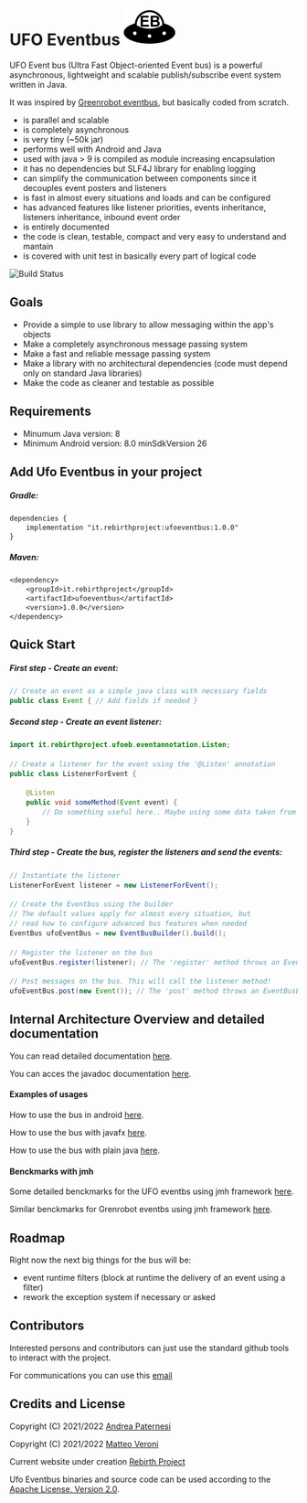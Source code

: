 # UFO Eventbus ![Ufo Eventbus Icon](documentation/UfoEventBus.png)
UFO Event bus (Ultra Fast Object-oriented Event bus) is a powerful asynchronous, lightweight and scalable publish/subscribe event 
system written in Java.

It was inspired by [Greenrobot eventbus](https://github.com/greenrobot/EventBus), but basically coded from scratch.

* is parallel and scalable
* is completely asynchronous
* is very tiny (~50k jar)
* performs well with Android and Java
* used with java > 9 is compiled as module increasing encapsulation
* it has no dependencies but SLF4J library for enabling logging 
* can simplify the communication between components since it decouples event posters and listeners
* is fast in almost every situations and loads and can be configured
* has advanced features like listener priorities, events inheritance, listeners inheritance, inbound event order
* is entirely documented
* the code is clean, testable, compact and very easy to understand and mantain
* is covered with unit test in basically every part of logical code

![Build Status](https://github.com/Rebirth-Project/ufo-event-bus/actions/workflows/build.yml/badge.svg?raw=true)

## Goals
  * Provide a simple to use library to allow messaging within the app's objects
  * Make a completely asynchronous message passing system
  * Make a fast and reliable message passing system 
  * Make a library with no architectural dependencies (code must depend only on standard Java libraries)
  * Make the code as cleaner and testable as possible

## Requirements
- Minumum Java version: 8
- Minimum Android version: 8.0 minSdkVersion 26

## Add Ufo Eventbus in your project

##### Gradle:

```
dependencies {
    implementation "it.rebirthproject:ufoeventbus:1.0.0"
}
```
##### Maven:

```
<dependency>
    <groupId>it.rebirthproject</groupId>
    <artifactId>ufoeventbus</artifactId>
    <version>1.0.0</version>
</dependency>
```

## Quick Start

##### First step - Create an event:
``` java
// Create an event as a simple java class with necessary fields
public class Event { // Add fields if needed }
```

##### Second step - Create an event listener:
``` java
import it.rebirthproject.ufoeb.eventannotation.Listen;

// Create a listener for the event using the '@Listen' annotation
public class ListenerForEvent {
    
    @Listen
    public void someMethod(Event event) {
      	// Do something useful here.. Maybe using some data taken from the event...
    }
}
```

##### Third step - Create the bus, register the listeners and send the events:

``` java
// Instantiate the listener
ListenerForEvent listener = new ListenerForEvent();

// Create the Eventbus using the builder
// The default values apply for almost every situation, but
// read how to configure advanced bus features when needed
EventBus ufoEventBus = new EventBusBuilder().build();

// Register the listener on the bus
ufoEventBus.register(listener); // The 'register' method throws an EventBusException

// Post messages on the bus. This will call the listener method!
ufoEventBus.post(new Event()); // The 'post' method throws an EventBusException
```

## Internal Architecture Overview and detailed documentation
You can read detailed documentation [here](documentation/Documentation.md).

You can acces the javadoc documentation [here](https://www.rebirth-project.it/ufoeventbus/javadoc/index.html).

#### Examples of usages
How to use the bus in android [here](https://github.com/Rebirth-Project/ufo-event-bus/tree/main/android-app-example).

How to use the bus with javafx [here](https://github.com/Rebirth-Project/ufo-event-bus/tree/main/javafx-app-example).

How to use the bus with plain java [here](https://github.com/Rebirth-Project/ufo-event-bus/tree/main/plain-java-example).

#### Benckmarks with jmh

Some detailed benckmarks for the UFO eventbs using jmh framework [here](https://github.com/Rebirth-Project/ufo-event-bus/tree/main/benchmark).

Similar benckmarks for Grenrobot eventbs using jmh framework [here](https://github.com/Rebirth-Project/ufo-event-bus/tree/main/benchmark-greb).

## Roadmap
Right now the next big things for the bus will be:

* event runtime filters (block at runtime the delivery of an event using a filter)
* rework the exception system if necessary or asked

## Contributors
Interested persons and contributors can just use the standard github tools to interact with the project.
 
For communications you can use this [email](mailto:rebirthproject2021@gmail.com)

## Credits and License
Copyright (C) 2021/2022 [Andrea Paternesi](https://github.com/patton73)
 
Copyright (C) 2021/2022 [Matteo Veroni](https://github.com/mavek87)  

Current website under creation [Rebirth Project](https://www.rebirth-project.it)

Ufo Eventbus binaries and source code can be used according to the [Apache License, Version 2.0](LICENSE.md).